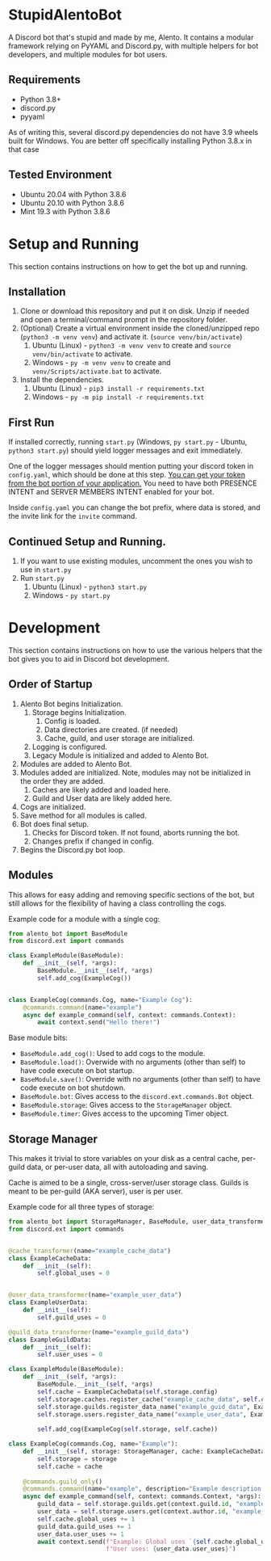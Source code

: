 # StupidAlentoBot
A Discord bot that's stupid and made by me, Alento. It contains a modular framework relying on PyYAML and Discord.py, with 
multiple helpers for bot developers, and multiple modules for bot users.

## Requirements
* Python 3.8+
* discord.py
* pyyaml

As of writing this, several discord.py dependencies do not have 3.9 wheels built for Windows. You are better off 
specifically installing Python 3.8.x in that case

## Tested Environment
* Ubuntu 20.04 with Python 3.8.6
* Ubuntu 20.10 with Python 3.8.6
* Mint 19.3 with Python 3.8.6

# Setup and Running
This section contains instructions on how to get the bot up and running.
## Installation
1) Clone or download this repository and put it on disk. Unzip if needed and open a terminal/command prompt in the 
repository folder.
2) (Optional) Create a virtual environment inside the cloned/unzipped repo (`python3 -m venv venv`) and activate it. 
(`source venv/bin/activate`)
    1) Ubuntu (Linux) - `python3 -m venv venv` to create and `source venv/bin/activate` to activate.
    2) Windows - `py -m venv venv` to create and `venv/Scripts/activate.bat` to activate.
3) Install the dependencies. 
    1) Ubuntu (Linux) - `pip3 install -r requirements.txt`
    2) Windows - `py -m pip install -r requirements.txt`
    
## First Run
If installed correctly, running `start.py` (Windows, `py start.py` - Ubuntu, `python3 start.py`) should yield logger 
messages and exit immediately.

One of the logger messages should mention putting your discord token in `config.yaml`, which should be done at this 
step. [You can get your token from the bot portion of your application.](https://discord.com/developers/applications) 
You need to have both PRESENCE INTENT and SERVER MEMBERS INTENT enabled for your bot.

Inside `config.yaml` you can change the bot prefix, where data is stored, and the invite link for the `invite` command.

## Continued Setup and Running.
1) If you want to use existing modules, uncomment the ones you wish to use in `start.py`
2) Run `start.py`
    1) Ubuntu (Linux) - `python3 start.py`
    2) Windows - `py start.py`

# Development
This section contains instructions on how to use the various helpers that the bot gives you to aid in Discord bot development.
## Order of Startup
1) Alento Bot begins Initialization.
    1) Storage begins Initialization.
        1) Config is loaded.
        2) Data directories are created. (if needed)
        3) Cache, guild, and user storage are initialized.
    2) Logging is configured.
    3) Legacy Module is initialized and added to Alento Bot.
2) Modules are added to Alento Bot.
3) Modules added are initialized. Note, modules may not be initialized in the order they are added.
    1) Caches are likely added and loaded here.
    2) Guild and User data are likely added here.
4) Cogs are initialized.
5) Save method for all modules is called.
6) Bot does final setup.
    1) Checks for Discord token. If not found, aborts running the bot.
    2) Changes prefix if changed in config.
7) Begins the Discord.py bot loop.
## Modules
This allows for easy adding and removing specific sections of the bot, but still allows for the flexibility of having a 
class controlling the cogs.

Example code for a module with a single cog:
```python
from alento_bot import BaseModule
from discord.ext import commands

class ExampleModule(BaseModule):
    def __init__(self, *args):
        BaseModule.__init__(self, *args)
        self.add_cog(ExampleCog())


class ExampleCog(commands.Cog, name="Example Cog"):
    @commands.command(name="example")
    async def example_command(self, context: commands.Context):
        await context.send("Hello there!")
```
Base module bits:
* `BaseModule.add_cog()`: Used to add cogs to the module.
* `BaseModule.load()`: Overwide with no arguments (other than self) to have code execute on bot startup.
* `BaseModule.save()`: Override with no arguments (other than self) to have code execute on bot shutdown.
* `BaseModule.bot`: Gives access to the `discord.ext.commands.Bot` object.
* `BaseModule.storage`: Gives access to the `StorageManager` object.
* `BaseModule.timer`: Gives access to the upcoming Timer object.


## Storage Manager
This makes it trivial to store variables on your disk as a central cache, per-guild data, or per-user data, all with autoloading
and saving.

Cache is aimed to be a single, cross-server/user storage class. Guilds is meant to be per-guild (AKA server), user is 
per user.

Example code for all three types of storage:
```python
from alento_bot import StorageManager, BaseModule, user_data_transformer, guild_data_transformer, cache_transformer
from discord.ext import commands


@cache_transformer(name="example_cache_data")
class ExampleCacheData:
    def __init__(self):
        self.global_uses = 0


@user_data_transformer(name="example_user_data")
class ExampleUserData:
    def __init__(self):
        self.guild_uses = 0

@guild_data_transformer(name="example_guild_data")
class ExampleGuildData:
    def __init__(self):
        self.user_uses = 0

class ExampleModule(BaseModule):
    def __init__(self, *args):
        BaseModule.__init__(self, *args)
        self.cache = ExampleCacheData(self.storage.config)
        self.storage.caches.register_cache("example_cache_data", self.cache)
        self.storage.guilds.register_data_name("example_guid_data", ExampleGuildData)
        self.storage.users.register_data_name("example_user_data", ExampleUserData)
        
        self.add_cog(ExampleCog(self.storage, self.cache))

class ExampleCog(commands.Cog, name="Example"):
    def __init__(self, storage: StorageManager, cache: ExampleCacheData):
        self.storage = storage
        self.cache = cache
    
    @commands.guild_only()
    @commands.command(name="example", description="Example description text.", brief="Example brief text.")
    async def example_command(self, context: commands.Context, *args):
        guild_data = self.storage.guilds.get(context.guild.id, "example_guild_data")
        user_data = self.storage.users.get(context.author.id, "example_user_data")
        self.cache.global_uses += 1
        guild_data.guild_uses += 1
        user_data.user_uses += 1
        await context.send(f"Example: Global uses `{self.cache.global_uses}`, Server uses {guild_data.guild_uses}, "
                           f"User uses: {user_data.user_uses}")
```
